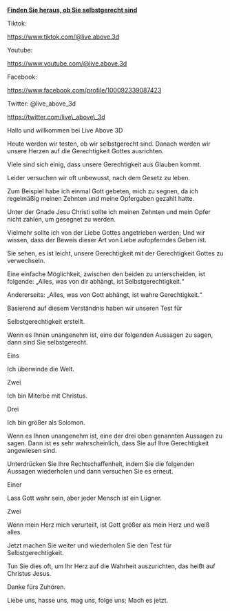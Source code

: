**<u>Finden Sie heraus, ob Sie selbstgerecht sind</u>**

Tiktok:

[<u >https://www.tiktok.com/@live.above.3d</u>](https://www.tiktok.com/@live.above.3d)

Youtube:

[<u>https://www.youtube.com/@live.above.3d</u>](https://www.youtube.com/@live.above.3d)

Facebook:

[<u>https://www.facebook.com/profile/100092339087423</u>](https://www.facebook.com/profile/100092339087423)

 Twitter: @live\_above\_3d

[<u>https://twitter.com/live\_above\_3d</u>](https://twitter.com/live_above_3d)

Hallo und willkommen bei Live Above 3D 

Heute werden wir testen, ob wir selbstgerecht sind. Danach werden wir unsere Herzen auf die Gerechtigkeit Gottes ausrichten.

Viele sind sich einig, dass unsere Gerechtigkeit aus Glauben kommt.

Leider versuchen wir oft unbewusst, nach dem Gesetz zu leben.

Zum Beispiel habe ich einmal Gott gebeten, mich zu segnen, da ich regelmäßig meinen Zehnten und meine Opfergaben gezahlt hatte.

Unter der Gnade Jesu Christi sollte ich meinen Zehnten und mein Opfer nicht zahlen, um gesegnet zu werden.

Vielmehr sollte ich von der Liebe Gottes angetrieben werden; Und wir wissen, dass der Beweis dieser Art von Liebe aufopferndes Geben ist.

Sie sehen, es ist leicht, unsere Gerechtigkeit mit der Gerechtigkeit Gottes zu verwechseln.

Eine einfache Möglichkeit, zwischen den beiden zu unterscheiden, ist folgende: „Alles, was von dir abhängt, ist Selbstgerechtigkeit.“

Andererseits: „Alles, was von Gott abhängt, ist wahre Gerechtigkeit.“

Basierend auf diesem Verständnis haben wir unseren Test für

Selbstgerechtigkeit erstellt.

Wenn es Ihnen unangenehm ist, eine der folgenden Aussagen zu sagen, dann sind Sie selbstgerecht.

Eins

Ich überwinde die Welt.

Zwei

Ich bin Miterbe mit Christus.

Drei

Ich bin größer als Solomon.

Wenn es Ihnen unangenehm ist, eine der drei oben genannten Aussagen zu sagen. Dann ist es sehr wahrscheinlich, dass Sie auf Ihre Gerechtigkeit angewiesen sind.

Unterdrücken Sie Ihre Rechtschaffenheit, indem Sie die folgenden Aussagen wiederholen und dann versuchen Sie es erneut.

Einer

Lass Gott wahr sein, aber jeder Mensch ist ein Lügner.

Zwei

Wenn mein Herz mich verurteilt, ist Gott größer als mein Herz und weiß alles.

Jetzt machen Sie weiter und wiederholen Sie den Test für Selbstgerechtigkeit.

Tun Sie dies oft, um Ihr Herz auf die Wahrheit auszurichten, das heißt auf Christus Jesus.

Danke fürs Zuhören.

Liebe uns, hasse uns, mag uns, folge uns; Mach es jetzt.